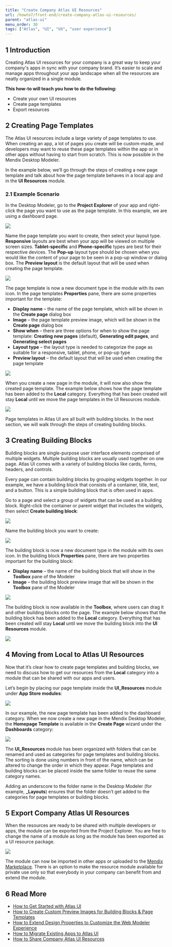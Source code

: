 ```yaml
---
title: "Create Company Atlas UI Resources"
url: /howto7/front-end/create-company-atlas-ui-resources/
parent: "atlas-ui"
menu_order: 30
tags: ["Atlas", "UI", "UX", "user experience"]
---
```


## 1 Introduction

Creating Atlas UI resources for your company is a great way to keep your company's apps in sync with your company brand. It’s easier to scale and manage apps throughout your app landscape when all the resources are neatly organized in a single module. 

**This how-to will teach you how to do the following:**

* Create your own UI resources
* Create page templates
* Export resources

## 2 Creating Page Templates

The Atlas UI resources include a large variety of page templates to use. When creating an app, a lot of pages you create will be custom-made, and developers may want to reuse these page templates within the app or in other apps without having to start from scratch. This is now possible in the Mendix Desktop Modeler.

In the example below, we’ll go through the steps of creating a new page template and talk about how the page template behaves in a local app and in the **UI Resources** module.

### 2.1 Example Scenario

In the Desktop Modeler, go to the **Project Explorer** of your app and right-click the page you want to use as the page template. In this example, we are using a dashboard page.

![](/attachments/howto7/front-end/atlas-ui/create-company-atlas-ui-resources/creating_page_templates.png)

Name the page template you want to create, then select your layout type. **Responsive** layouts are best when your app will be viewed on multiple screen sizes. **Tablet-specific** and **Phone-specific** types are best for their respective devices. The **Pop-up** layout type should be chosen when you would like the content of your page to be seen in a pop-up window or dialog box. The **Preview layout** is the default layout that will be used when creating the page template.

![](/attachments/howto7/front-end/atlas-ui/create-company-atlas-ui-resources/creating_page_template_name.png)

The page template is now a new document type in the module with its own icon. In the page templates **Properties** pane, there are some properties important for the template:

* **Display name** – the name of the page template, which will be shown in the **Create page** dialog box
* **Image** – the page template preview image, which will be shown in the **Create page** dialog box
* **Show when** – there are three options for when to show the page template: **Creating new pages** (default), **Generating edit pages**, and **Generating select pages**
* **Layout type** – the layout type is needed to categorize the page as suitable for a responsive, tablet, phone, or pop-up type
* **Preview layout** – the default layout that will be used when creating the page template

![](/attachments/howto7/front-end/atlas-ui/create-company-atlas-ui-resources/creating_page_template_properties.png)

When you create a new page in the module, it will now also show the created page template. The example below shows how the page template has been added to the **Local** category. Everything that has been created will stay **Local** until we move the page templates in the UI Resources module.

![](/attachments/howto7/front-end/atlas-ui/create-company-atlas-ui-resources/creating_page_template_local.png)

Page templates in Atlas UI are all built with building blocks. In the next section, we will walk through the steps of creating building blocks.

## 3 Creating Building Blocks

Building blocks are single-purpose user interface elements comprised of multiple widgets. Multiple building blocks are usually used together on one page. Atlas UI comes with a variety of building blocks like cards, forms, headers, and controls.

Every page can contain building blocks by grouping widgets together. In our example, we have a building block that consists of a container, title, text, and a button. This is a simple building block that is often used in apps.

Go to a page and select a group of widgets that can be used as a building block. Right-click  the container or parent widget that includes the widgets, then select **Create building block**:

![](/attachments/howto7/front-end/atlas-ui/create-company-atlas-ui-resources/creating_bb.png)

Name the building block you want to create:

![](/attachments/howto7/front-end/atlas-ui/create-company-atlas-ui-resources/creating_bb_name.png)

The building block is now a new document type in the module with its own icon. In the building block **Properties** pane, there are two properties important for the building block:

* **Display name** – the name of the building block that will show in the **Toolbox** pane of the Modeler
* **Image** – the building block preview image that will be shown in the **Toolbox** pane of the Modeler

![](/attachments/howto7/front-end/atlas-ui/create-company-atlas-ui-resources/creating_bb_properties.png)

The building block is now available in the **Toolbox**, where users can drag it and other building blocks onto the page. The example below shows that the building block has been added to the **Local** category. Everything that has been created will stay **Local** until we move the building block into the **UI Resources** module.

![](/attachments/howto7/front-end/atlas-ui/create-company-atlas-ui-resources/creating_bb_toolbox.png)

## 4 Moving from Local to Atlas UI Resources

Now that it’s clear how to create page templates and building blocks, we need to discuss how to get our resources from the **Local** category into a module that can be shared with our apps and users.

Let’s begin by placing our page template inside the **UI_Resources** module under **App Store modules**:

![](/attachments/howto7/front-end/atlas-ui/create-company-atlas-ui-resources/creating_moving_local.png)

In our example, the new page template has been added to the dashboard category. When we now create a new page in the Mendix Desktop Modeler, the **Homepage Template** is available in the **Create Page** wizard under the **Dashboards** category:

![](/attachments/howto7/front-end/atlas-ui/create-company-atlas-ui-resources/creating_open_pt.png)

The **UI_Resources** module has been organized with folders that can be renamed and used as categories for page templates and building blocks. The sorting is done using numbers in front of the name, which can be altered to change the order in which they appear. Page templates and building blocks can be placed inside the same folder to reuse the same category names.

Adding an underscore to the folder name in the Desktop Modeler (for example, **_Layouts**) ensures that the folder doesn’t get added to the categories for page templates or building blocks.

## 5 Export Company Atlas UI Resources

When the resources are ready to be shared with multiple developers or apps, the module can be exported from the Project Explorer. You are free to change the name of a module as long as the module has been exported as a UI resource package.

![](/attachments/howto7/front-end/atlas-ui/create-company-atlas-ui-resources/export_ui_module.png)

The module can now be imported in other apps or uploaded to the [Mendix Marketplace](https://marketplace.mendix.com/). There is an option to make the resource module available for private use only so that everybody in your company can benefit from and extend the module.

## 6 Read More

* [How to Get Started with Atlas UI](/howto7/front-end/get-started-with-atlasui/)
* [How to Create Custom Preview Images for Building Blocks & Page Templates](/howto7/front-end/create-custom-preview-images-for-building-blocks-and-page-templates/)
* [How to Extend Design Properties to Customize the Web Modeler Experience](/howto7/front-end/extend-design-properties-to-customize-the-web-modeler-experience/)
* [How to Migrate Existing Apps to Atlas UI](/howto7/front-end/migrate-existing-projects-to-atlasui/)
* [How to Share Company Atlas UI Resources](/howto7/front-end/share-company-atlas-ui-resources/)
